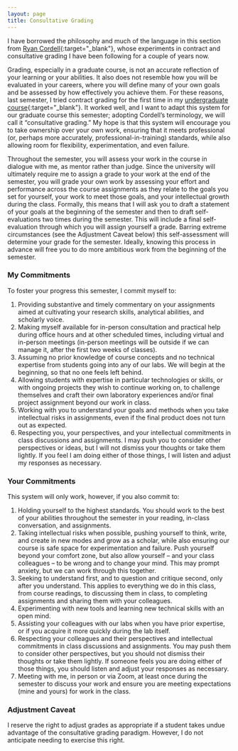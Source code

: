 ```yaml
---
layout: page
title: Consultative Grading
---
```

I have borrowed the philosophy and much of the language in this section from [Ryan Cordell](https://s22bl.ryancordell.org/assignments.html){:target="_blank"}, whose experiments in contract and consultative grading I have been following for a couple of years now.

Grading, especially in a graduate course, is not an accurate reflection of your learning or your abilities. It also does not resemble how you will be evaluated in your careers, where you will define many of your own goals and be assessed by how effectively you achieve them. For these reasons, last semester, I tried contract grading for the first time in my [undergraduate course](https://lindsaythomas.net/gss202f21/course-info-policies.html){:target="_blank"}. It worked well, and I want to adapt this system for our graduate course this semester; adopting Cordell’s terminology, we will call it “consultative grading.” My hope is that this system will encourage you to take ownership over your own work, ensuring that it meets professional (or, perhaps more accurately, professional-in-training) standards, while also allowing room for flexibility, experimentation, and even failure.

Throughout the semester, you will assess your work in the course in dialogue with me, as mentor rather than judge. Since the university will ultimately require me to assign a grade to your work at the end of the semester, you will grade your own work by assessing your effort and performance across the course assignments as they relate to the goals you set for yourself, your work to meet those goals, and your intellectual growth during the class. Formally, this means that I will ask you to draft a statement of your goals at the beginning of the semester and then to draft self-evaluations two times during the semester. This will include a final self-evaluation through which you will assign yourself a grade. Barring extreme circumstances (see the Adjustment Caveat below) this self-assessment will determine your grade for the semester. Ideally, knowing this process in advance will free you to do more ambitious work from the beginning of the semester.

### My Commitments
To foster your progress this semester, I commit myself to:

1.	Providing substantive and timely commentary on your assignments aimed at cultivating your research skills, analytical abilities, and scholarly voice.
2.	Making myself available for in-person consultation and practical help during office hours and at other scheduled times, including virtual and in-person meetings (in-person meetings will be outside if we can manage it, after the first two weeks of classes).
3.	Assuming no prior knowledge of course concepts and no technical expertise from students going into any of our labs. We will begin at the beginning, so that no one feels left behind.
4.	Allowing students with expertise in particular technologies or skills, or with ongoing projects they wish to continue working on, to challenge themselves and craft their own laboratory experiences and/or final project assignment beyond our work in class.
5.	Working with you to understand your goals and methods when you take intellectual risks in assignments, even if the final product does not turn out as expected.
6.	Respecting you, your perspectives, and your intellectual commitments in class discussions and assignments. I may push you to consider other perspectives or ideas, but I will not dismiss your thoughts or take them lightly. If you feel I am doing either of those things, I will listen and adjust my responses as necessary.

### Your Commitments
This system will only work, however, if you also commit to:

1. Holding yourself to the highest standards. You should work to the best of your abilities throughout the semester in your reading, in-class conversation, and assignments.
2.	Taking intellectual risks when possible, pushing yourself to think, write, and create in new modes and grow as a scholar, while also ensuring our course is safe space for experimentation and failure. Push yourself beyond your comfort zone, but also allow yourself – and your class colleagues – to be wrong and to change your mind. This may prompt anxiety, but we can work through this together.
3.	Seeking to understand first, and to question and critique second, only after you understand. This applies to everything we do in this class, from course readings, to discussing them in class, to completing assignments and sharing them with your colleagues.
4.	Experimenting with new tools and learning new technical skills with an open mind.
5.	Assisting your colleagues with our labs when you have prior expertise, or if you acquire it more quickly during the lab itself.
6.	Respecting your colleagues and their perspectives and intellectual commitments in class discussions and assignments. You may push them to consider other perspectives, but you should not dismiss their thoughts or take them lightly. If someone feels you are doing either of those things, you should listen and adjust your responses as necessary.
7.	Meeting with me, in person or via Zoom, at least once during the semester to discuss your work and ensure you are meeting expectations (mine and yours) for work in the class.

### Adjustment Caveat
I reserve the right to adjust grades as appropriate if a student takes undue advantage of the consultative grading paradigm. However, I do not anticipate needing to exercise this right.
